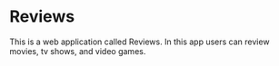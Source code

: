 # Reviews
This is a web application called Reviews. In this app users can review movies, tv shows, and video games.
